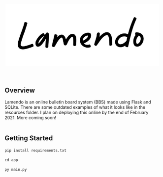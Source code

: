 <div style="text-align:center">
    <img src="resources/lamendo.png" alt="Lamendo" width="500"/>
</div>

<br>
<br>

## Overview

Lamendo is an online bulletin board system (BBS) made using Flask and SQLite. There are some outdated examples of what it looks like in the resources folder. I plan on deploying this online by the end of February 2021. More coming soon!
<br>
<br>


## Getting Started

`pip install requirements.txt`

`cd app`

`py main.py`
